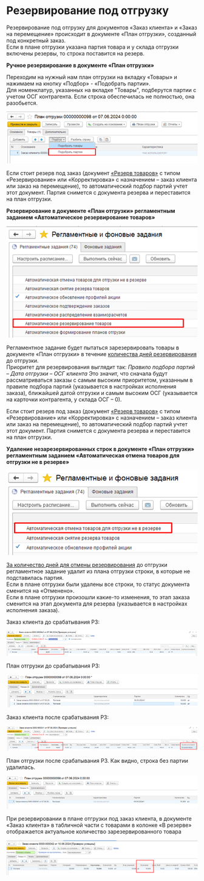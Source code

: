 # Резервирование под отгрузку

Резервирование под отгрузку для документов «Заказ клиента» и «Заказ на перемещение» происходит в документе «План отгрузки», созданный под конкретный заказ.  
Если в плане отгрузки указана партия товара и у склада отгрузки включены резервы, то строка поставится на резерв.  

**Ручное резервирование в документе «План отгрузки»**  

Переходим на нужный нам план отгрузки на вкладку «Товары» и нажимаем на кнопку «Подбор» - «Подобрать партии».   
Для номенклатур, указанных на вкладке "Товары", подберутся партии с учетом ОСГ контрагента. 
Если строка обеспечилась не полностью, она разобьется.   

[![1][1]][1]

Если стоит резерв под заказ (документ [«Резерв товаров»](../DocReservation/PreReservation.md) с типом «Резервирование» или «Корректировка» с назначением – заказ клиента или заказ на перемещение), то автоматический подбор партий учтет этот документ. Партия снимется с документа резерва и переставится на план отгрузки.

**Резервирование в документе «План отгрузки» регламентным заданием «Автоматическое резервирование товаров»**

[![2][2]][2]

Регламентное задание будет пытаться зарезервировать товары в документе «План отгрузки» в течение [количества дней резервирования](../../../Reservation/ReservationSettings/OrderSettings.md) до отгрузки.  
Приоритет для резервирования выглядит так: 
    *Правило подбора партий – Дата отгрузки – ОСГ клиента*
Это значит, что сначала будут рассматриваться заказы с самым высоким приоритетом, указанным в правиле подбора партий (указывается в настройках исполнения заказа), ближайшей датой отгрузки и самым высоким ОСГ (указывается на карточки контрагента, у склада ОСГ – 0).

Если стоит резерв под заказ (документ [«Резерв товаров»](../DocReservation/PreReservation.md) с типом «Резервирование» или «Корректировка» с назначением – заказ клиента или заказ на перемещение), то автоматический подбор партий учтет этот документ. Партия снимется с документа резерва и переставится на план отгрузки.

**Удаление незарезервированных строк в документе «План отгрузки» регламентным заданием «Автоматическая отмена товаров для отгрузки не в резерве»**

[![3][3]][3]

[За количество дней для отмены резервирования](../../../Reservation/ReservationSettings/OrderSettings.md) до отгрузки регламентное задание удалит из плана отгрузки строки, в которые не подставилась партия.   
Если в плане отгрузки были удалены все строки, то статус документа сменится на «Отменено».  
Если в плане отгрузки произошли какие-то изменения, то этап заказа сменится на этап документа для резерва (указывается в настройках исполнения заказа). 

Заказ клиента до срабатывания РЗ: 

[![4][4]][4]

План отгрузки до срабатывания РЗ:

[![5][5]][5]

Заказ клиента после срабатывания РЗ:

[![6][6]][6]

План отгрузки после срабатывания РЗ. Как видно, строка без партии удалилась.

[![7][7]][7]

При резервировании в плане отгрузки под заказ клиента, в документе «Заказ клиента» в табличной части с товарами в колонке «В резерве» отображается актуальное количество зарезервированного товара

[![8][8]][8]

[1]: 1.png
[2]: 2.png
[3]: 3.png
[4]: 4.png
[5]: 5.png
[6]: 6.png
[7]: 7.png
[8]: 8.png